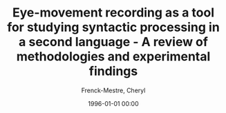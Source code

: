 ---
layout: post
title: Eye-movement recording as a tool for studying syntactic processing in a second language - A review of methodologies and experimental findings

date: 1996-01-01 00:00
author: Frenck-Mestre, Cheryl
journal: Second Language Research

link: https://doi.org/10.1191/0267658305sr257oa

year: 2005
---